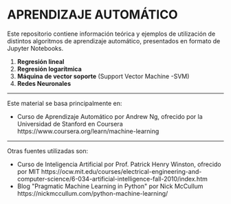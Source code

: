 <h1> APRENDIZAJE AUTOMÁTICO </h1>
Este repositorio contiene información teórica y ejemplos de utilización de distintos 
algoritmos de aprendizaje automático, presentados en formato de Jupyter Notebooks.

<ol>
  <li><b>Regresión lineal</b></li>
  <li><b>Regresión logarítmica</b></li>
  <li><b>Máquina de vector soporte</b> (Support Vector Machine -SVM)</li>
  <li><b>Redes Neuronales</b></li>
</ol>

<hr>
Este material se basa principalmente en:
<ul>
  <li>Curso de Aprendizaje Automático por Andrew Ng, ofrecido por la Universidad de Stanford en Coursera
    https://www.coursera.org/learn/machine-learning </li>
</ul>

<hr>
Otras fuentes utilizadas son:
<ul>
  <li>Curso de Inteligencia Artificial por Prof. Patrick Henry Winston, ofrecido por MIT
    https://ocw.mit.edu/courses/electrical-engineering-and-computer-science/6-034-artificial-intelligence-fall-2010/index.htm </li>
  <li>Blog "Pragmatic Machine Learning in Python" por Nick McCullum https://nickmccullum.com/python-machine-learning/</li>
</ul>
